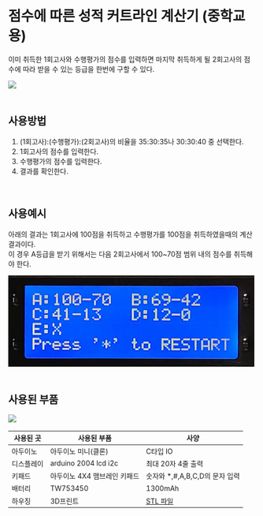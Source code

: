 # 점수에 따른 성적 커트라인 계산기 (중학교용)
이미 취득한 1회고사와 수행평가의 점수를 입력하면 마지막 취득하게 될 2회고사의 점수에 따라 받을 수 있는 등급을 한번에 구할 수 있다.

<div>
    <img src="./images/front.png" 
         style="width: 500px;">
</div>

<br/>

## 사용방법

1. (1회고사):(수행평가):(2회고사)의 비율을 35:30:35나 30:30:40 중 선택한다.
2. 1회고사의 점수를 입력한다.
3. 수행평가의 점수를 입력한다.
4. 결과를 확인한다.

<br/>

## 사용예시
아래의 결과는 1회고사에 100점을 취득하고 수행평가를 100점을 취득하였을때의 계산 결과이다.  
이 경우 A등급을 받기 위해서는 다음 2회고사에서 100~70점 범위 내의 점수를 취득해야 한다.
<div>
    <img src="./images/example.png" 
         style="width: 500px;">
</div>

<br/>

## 사용된 부품
<div>
    <img src="./images/inside.png" 
         style="width: 500px;">
</div>


|사용된 곳|사용된 부품|사양|
|---|---|---|
|아두이노|아두이노 미니(클론)|C타입 IO|
|디스플레이|arduino 2004 lcd i2c|최대 20자 4줄 출력|
|키패드|아두이노 4X4 맴브레인 키패드|숫자와 *,#,A,B,C,D의 문자 입력|
|배터리|TW753450|1300mAh|
|하우징|3D프린트|[STL 파일](./STLs/Housing.stl)|